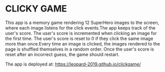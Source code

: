 
# CLICKY GAME #

This app is a memory game rendering 12 SuperHero images to the screen, where each image listens for the click events.The app keeps track of the user's score. The user's score is incremented when clicking an image for the first time. The user's score is reset to 0 if they click the same image more than once.Every time an image is clicked, the images rendered to the page is shuffled themselves in a random order. Once the user's score is reset after an incorrect guess, the game should restart.

The app is deployed at: https://leopard-2019.github.io/clickgame/
